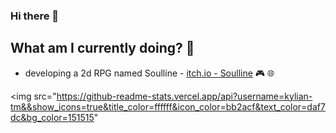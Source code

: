 ### Hi there 👋

 ## What am I currently doing? 🧐

- developing a 2d RPG named Soulline - [itch.io - Soulline](https://soulworks.itch.io) 🎮 🌐

<img src="https://github-readme-stats.vercel.app/api?username=kylian-tm&&show_icons=true&title_color=ffffff&icon_color=bb2acf&text_color=daf7dc&bg_color=151515"
